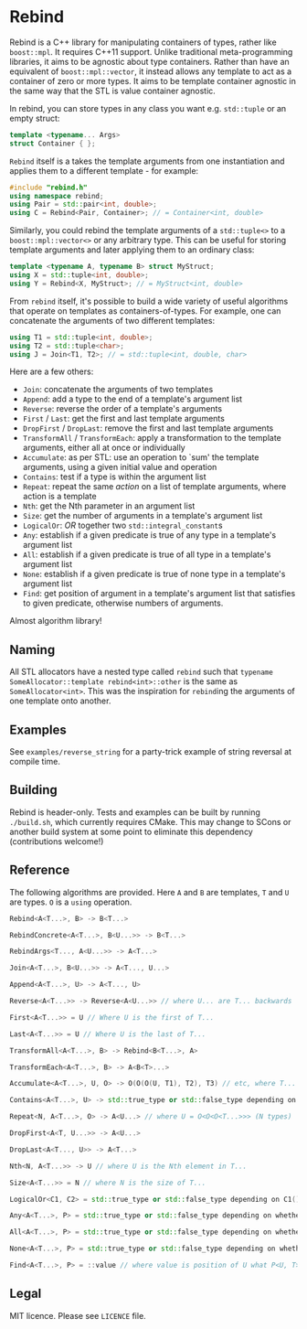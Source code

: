 Rebind
======

Rebind is a C++ library for manipulating containers of types, rather like `boost::mpl`. It requires C++11 support. Unlike traditional meta-programming libraries, it aims to be agnostic about type containers. Rather than have an equivalent of `boost::mpl::vector`, it instead allows any template to act as a container of zero or more types. It aims to be template container agnostic in the same way that the STL is value container agnostic.

In rebind, you can store types in any class you want e.g. `std::tuple` or an empty struct:

```cpp
template <typename... Args>
struct Container { };
```

`Rebind` itself is a takes the template arguments from one instantiation and applies them to a different template - for example:

```cpp
#include "rebind.h"
using namespace rebind;
using Pair = std::pair<int, double>;
using C = Rebind<Pair, Container>; // = Container<int, double>
```

Similarly, you could rebind the template arguments of a `std::tuple<>` to a `boost::mpl::vector<>` or any arbitrary type. This can be useful for storing template arguments and later applying them to an ordinary class:

```cpp
template <typename A, typename B> struct MyStruct;
using X = std::tuple<int, double>;
using Y = Rebind<X, MyStruct>; // = MyStruct<int, double>
```

From `rebind` itself, it's possible to build a wide variety of useful algorithms that operate on templates as containers-of-types. For example, one can concatenate the arguments of two different templates:

```cpp
using T1 = std::tuple<int, double>;
using T2 = std::tuple<char>;
using J = Join<T1, T2>; // = std::tuple<int, double, char>
```

Here are a few others:

 - ``Join``: concatenate the arguments of two templates
 - ``Append``: add a type to the end of a template's argument list
 - ``Reverse``: reverse the order of a template's arguments
 - ``First`` / ``Last``: get the first and last template arguments
 - ``DropFirst`` / ``DropLast``: remove the first and last template arguments
 - ``TransformAll`` / ``TransformEach``: apply a transformation to the template arguments, either all at once or individually
 - ``Accumulate``: as per STL: use an operation to `sum' the template arguments, using a given initial value and operation
 - ``Contains``: test if a type is within the argument list
 - ``Repeat``: repeat the same _action_ on a list of template arguments, where action is a template
 - ``Nth``: get the Nth parameter in an argument list
 - ``Size``: get the number of arguments in a template's argument list
 - ``LogicalOr``: _OR_ together two ``std::integral_constant``s
 - ``Any``: establish if a given predicate is true of any type in a template's argument list
 - ``All``: establish if a given predicate is true of all type in a template's argument list
 - ``None``: establish if a given predicate is true of none type in a template's argument list
 - ``Find``: get position of argument in a template's argument list that satisfies to given predicate, otherwise numbers of arguments.

Almost algorithm library!

Naming
------

All STL allocators have a nested type called `rebind` such that `typename SomeAllocator::template rebind<int>::other` is the same as `SomeAllocator<int>`. This was the inspiration for `rebind`ing the arguments of one template onto another.

Examples
--------

See `examples/reverse_string` for a party-trick example of string reversal at compile time.

Building
--------

Rebind is header-only. Tests and examples can be built by running `./build.sh`, which currently requires CMake. This may change to SCons or another build system at some point to eliminate this dependency (contributions welcome!)

Reference
---------

The following algorithms are provided. Here `A` and `B` are templates, `T` and `U` are types. `O` is a `using` operation.

```cpp
Rebind<A<T...>, B> -> B<T...>

RebindConcrete<A<T...>, B<U...>> -> B<T...>

RebindArgs<T..., A<U...>> -> A<T...>

Join<A<T...>, B<U...>> -> A<T..., U...>

Append<A<T...>, U> -> A<T..., U>

Reverse<A<T...>> -> Reverse<A<U...>> // where U... are T... backwards

First<A<T...>> = U // Where U is the first of T...

Last<A<T...>> = U // Where U is the last of T...

TransformAll<A<T...>, B> -> Rebind<B<T...>, A>

TransformEach<A<T...>, B> -> A<B<T>...>

Accumulate<A<T...>, U, O> -> O(O(O(U, T1), T2), T3) // etc, where T... = T1, T2, T3

Contains<A<T...>, U> -> std::true_type or std::false_type depending on whether U is in T...

Repeat<N, A<T...>, O> -> A<U...> // where U = O<O<O<T...>>> (N types)

DropFirst<A<T, U...>> -> A<U...>

DropLast<A<T..., U>> -> A<T...>

Nth<N, A<T...>> -> U // where U is the Nth element in T...

Size<A<T...>> = N // where N is the size of T...

LogicalOr<C1, C2> = std::true_type or std::false_type depending on C1() || C2()

Any<A<T...>, P> = std::true_type or std::false_type depending on whether P<T> is true for at least one T in T...

All<A<T...>, P> = std::true_type or std::false_type depending on whether P<T>... is true

None<A<T...>, P> = std::true_type or std::false_type depending on whether P<T>... is false

Find<A<T...>, P> = ::value // where value is position of U what P<U, T> is std::true_type. Default P = std::is_same

```

Legal
-----

MIT licence. Please see `LICENCE` file.

